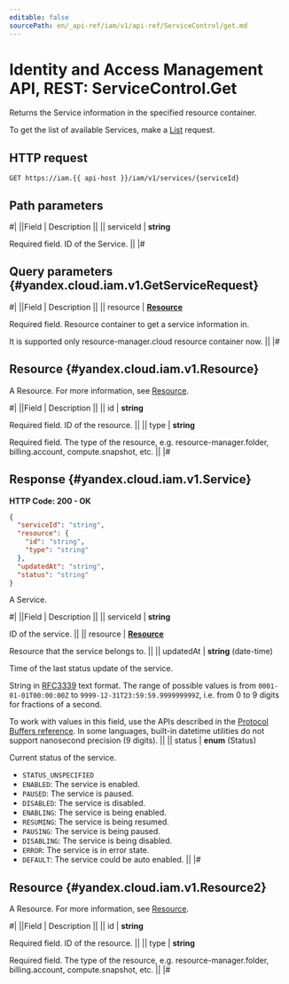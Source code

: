 ```yaml
---
editable: false
sourcePath: en/_api-ref/iam/v1/api-ref/ServiceControl/get.md
---
```


# Identity and Access Management API, REST: ServiceControl.Get

Returns the Service information in the specified resource container.

To get the list of available Services, make a [List](/docs/iam/api-ref/ServiceControl/list#List) request.

## HTTP request

```
GET https://iam.{{ api-host }}/iam/v1/services/{serviceId}
```

## Path parameters

#|
||Field | Description ||
|| serviceId | **string**

Required field. ID of the Service. ||
|#

## Query parameters {#yandex.cloud.iam.v1.GetServiceRequest}

#|
||Field | Description ||
|| resource | **[Resource](#yandex.cloud.iam.v1.Resource)**

Required field. Resource container to get a service information in.

It is supported only resource-manager.cloud resource container now. ||
|#

## Resource {#yandex.cloud.iam.v1.Resource}

A Resource. For more information, see [Resource](/docs/iam/concepts/access-control/resources-with-access-control).

#|
||Field | Description ||
|| id | **string**

Required field. ID of the resource. ||
|| type | **string**

Required field. The type of the resource, e.g. resource-manager.folder, billing.account, compute.snapshot, etc. ||
|#

## Response {#yandex.cloud.iam.v1.Service}

**HTTP Code: 200 - OK**

```json
{
  "serviceId": "string",
  "resource": {
    "id": "string",
    "type": "string"
  },
  "updatedAt": "string",
  "status": "string"
}
```

A Service.

#|
||Field | Description ||
|| serviceId | **string**

ID of the service. ||
|| resource | **[Resource](#yandex.cloud.iam.v1.Resource2)**

Resource that the service belongs to. ||
|| updatedAt | **string** (date-time)

Time of the last status update of the service.

String in [RFC3339](https://www.ietf.org/rfc/rfc3339.txt) text format. The range of possible values is from
`0001-01-01T00:00:00Z` to `9999-12-31T23:59:59.999999999Z`, i.e. from 0 to 9 digits for fractions of a second.

To work with values in this field, use the APIs described in the
[Protocol Buffers reference](https://developers.google.com/protocol-buffers/docs/reference/overview).
In some languages, built-in datetime utilities do not support nanosecond precision (9 digits). ||
|| status | **enum** (Status)

Current status of the service.

- `STATUS_UNSPECIFIED`
- `ENABLED`: The service is enabled.
- `PAUSED`: The service is paused.
- `DISABLED`: The service is disabled.
- `ENABLING`: The service is being enabled.
- `RESUMING`: The service is being resumed.
- `PAUSING`: The service is being paused.
- `DISABLING`: The service is being disabled.
- `ERROR`: The service is in error state.
- `DEFAULT`: The service could be auto enabled. ||
|#

## Resource {#yandex.cloud.iam.v1.Resource2}

A Resource. For more information, see [Resource](/docs/iam/concepts/access-control/resources-with-access-control).

#|
||Field | Description ||
|| id | **string**

Required field. ID of the resource. ||
|| type | **string**

Required field. The type of the resource, e.g. resource-manager.folder, billing.account, compute.snapshot, etc. ||
|#